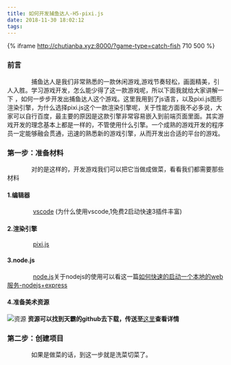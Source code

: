```yaml
---
title: 如何开发捕鱼达人-H5-pixi.js
date: 2018-11-30 18:02:12
tags:
---
```

{% iframe http://chutianba.xyz:8000/?game-type=catch-fish 710 500 %}
### **前言**
&ensp;&ensp;&ensp;&ensp;&ensp;&ensp;&ensp;&ensp;捕鱼达人是我们非常熟悉的一款休闲游戏,游戏节奏轻松，画面精美，引人入胜。学习游戏开发，怎么能少得了这一款游戏呢，所以下面我就给大家讲解一下 ，如何一步步开发出捕鱼达人这个游戏。这里我用到了js语言，以及pixi.js图形渲染引擎，为什么选择pixi.js这个一款渲染引擎呢，关于性能方面我不必多说，大家可以自行百度，最主要的原因是这款引擎非常容易嵌入到前端页面里面。其实游戏开发的理念基本上都是一样的，不管使用什么引擎。一个成熟的游戏开发的程序员一定能够融会贯通，迅速的熟悉新的游戏引擎，从而开发出合适的平台的游戏。
### **第一步：准备材料**
&ensp;&ensp;&ensp;&ensp;&ensp;&ensp;&ensp;&ensp;对的是这样的，开发游戏我们可以把它当做成做菜，看看我们都需要那些材料
#### **1.编辑器** 
&ensp;&ensp;&ensp;&ensp;&ensp;&ensp;&ensp;&ensp; [vscode](https://code.visualstudio.com/) (为什么使用vscode,1免费2启动快速3插件丰富)
#### **2.渲染引擎**
&ensp;&ensp;&ensp;&ensp;&ensp;&ensp;&ensp;&ensp; [pixi.js](http://www.pixijs.com/)
#### **3.node.js**
&ensp;&ensp;&ensp;&ensp;&ensp;&ensp;&ensp;&ensp; [node.js](https://nodejs.org/en/)关于nodejs的使用可以看这一篇[如何快速的启动一个本地的web服务-nodejs+express](/2018/12/02/如何快速的启动一个本地的web服务-nodejs-express/)
#### **4.准备美术资源**
![资源](/img/texturespack-catch-fish-preview.jpg)
**资源可以找到天霸的github去下载，传送至**[这里](/2018/12/02/如何本地启动天霸的所有H5游戏/)**查看详情**
### **第二步：创建项目**
&ensp;&ensp;&ensp;&ensp;&ensp;&ensp;&ensp;&ensp;如果是做菜的话，到这一步就是洗菜切菜了。
